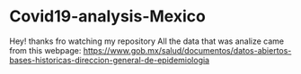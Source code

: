 # Covid19-analysis-Mexico
Hey! thanks fro watching my repository
All the data that was analize came from this webpage: 
https://www.gob.mx/salud/documentos/datos-abiertos-bases-historicas-direccion-general-de-epidemiologia
